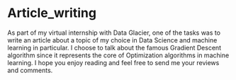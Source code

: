 # Article_writing
As part of my virtual internship with Data Glacier, one of the tasks was to write an article about a topic of my choice in Data Science and machine learning in particular.
I choose to talk about the famous Gradient Descent algorithm since it represents the core of Optimization algorithms in machine learning. 
I hope you enjoy reading and feel free to send me your reviews and comments. 

